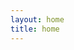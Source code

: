 ```yaml
---
layout: home
title: home
---
```


<!-- 
# {{ page.title }}

Content is written in [Markdown](https://learnxinyminutes.com/docs/markdown/).
Plain text format allows you to focus on your **content**. -->

<!--
You can use HTML elements in Markdown, such as the comment element, and they won't
be affected by a markdown parser. However, if you create an HTML element in your
markdown file, you cannot use markdown syntax within that element's contents.
-->
